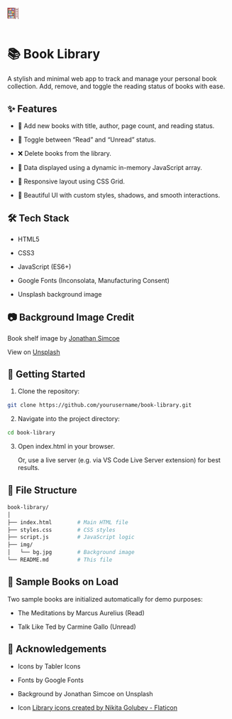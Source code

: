 <br>
<div>
<img src="img/library.png" width="5%">
</div>
<br>

# 📚 Book Library

A stylish and minimal web app to track and manage your personal book collection. Add, remove, and toggle the reading status of books with ease.

## ✨ Features

- 📖 Add new books with title, author, page count, and reading status.

- 🔁 Toggle between “Read” and “Unread” status.

- ❌ Delete books from the library.

- 💾 Data displayed using a dynamic in-memory JavaScript array.

- 📐 Responsive layout using CSS Grid.

- 🎨 Beautiful UI with custom styles, shadows, and smooth interactions.

## 🛠 Tech Stack

- HTML5

- CSS3

- JavaScript (ES6+)

- Google Fonts (Inconsolata, Manufacturing Consent)

- Unsplash background image

## 📷 Background Image Credit

Book shelf image by <a href="https://unsplash.com/@jdsimcoe?utm_content=creditCopyText&utm_medium=referral&utm_source=unsplash">Jonathan Simcoe</a>

View on <a href="https://unsplash.com/photos/assorted-title-books-on-shelf-pSjwUXBMnlc">Unsplash</a>

## 🚀 Getting Started

1. Clone the repository:

```sh
git clone https://github.com/yourusername/book-library.git
```

2. Navigate into the project directory:

```sh
cd book-library
```

3. Open index.html in your browser.

   Or, use a live server (e.g. via VS Code Live Server extension) for best results.

## 📁 File Structure

```sh
book-library/
│
├── index.html        # Main HTML file
├── styles.css        # CSS styles
├── script.js         # JavaScript logic
├── img/
│   └── bg.jpg        # Background image
└── README.md         # This file
```

## 🧪 Sample Books on Load

Two sample books are initialized automatically for demo purposes:

- The Meditations by Marcus Aurelius (Read)

- Talk Like Ted by Carmine Gallo (Unread)

## 🙌 Acknowledgements

- Icons by Tabler Icons

- Fonts by Google Fonts

- Background by Jonathan Simcoe on Unsplash
- Icon <a href="https://www.flaticon.com/free-icons/library" title="library icons">Library icons created by Nikita Golubev - Flaticon</a>
